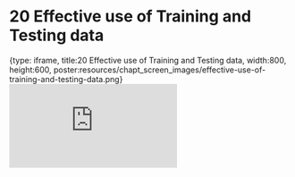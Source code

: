 # 20 Effective use of Training and Testing data
 
{type: iframe, title:20 Effective use of Training and Testing data, width:800, height:600, poster:resources/chapt_screen_images/effective-use-of-training-and-testing-data.png}
![](https://hutchdatascience.org/AI_for_Decision_Makers/no_toc/effective-use-of-training-and-testing-data.html)
 

 
